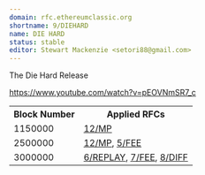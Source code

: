 ```yaml
---
domain: rfc.ethereumclassic.org
shortname: 9/DIEHARD
name: DIE HARD
status: stable
editor: Stewart Mackenzie <setori88@gmail.com>
---
```


The Die Hard Release

https://www.youtube.com/watch?v=pEOVNmSR7_c

<table style="width:100%">
  <tr>
    <th>Block Number</th>
    <th>Applied RFCs</th>
  </tr>
  <tr>
    <td>1150000</td>
    <td><a href="https://sjmackenzie.gitbooks.io/rfc/spec:12/MP">12/MP</a></td>
  </tr>
  <tr>
    <td>2500000</td>
    <td><a href="https://sjmackenzie.gitbooks.io/rfc/spec:12/MP">12/MP</a>, <a href="https://sjmackenzie.gitbooks.io/rfc/spec:5/FEE">5/FEE</a></td>
  </tr>
  <tr>
    <td>3000000</td>
    <td><a href="https://sjmackenzie.gitbooks.io/rfc/spec:6/REPLAY">6/REPLAY</a>, <a href="https://sjmackenzie.gitbooks.io/rfc/spec:7/FEE">7/FEE</a>, <a href="https://sjmackenzie.gitbooks.io/rfc/spec:8/DIFF">8/DIFF</a></td>
  </tr>
</table>
